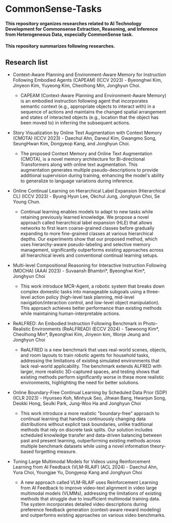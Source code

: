 # CommonSense-Tasks

#### This repository organizes researches related to AI Technology Development for Commonsense Extraction, Reasoning, and Inference from Heterogeneous Data, especially CommonSense task.
#### This repository summarizes following researches.

## Research list
* Context-Aware Planning and Environment-Aware Memory for Instruction Following Embodied Agents (CAPEAM) (ICCV 2023) - Byeonghwi Kim, Jinyeon Kim, Yuyeong Kim, Cheolhong Min, Jonghyun Choi.

  * CAPEAM (Context-Aware Planning and Environment-Aware Memory) is an embodied instruction following agent that incorporates semantic context (e.g., appropriate objects to interact with) in a sequence of actions and maintains the changed spatial arrangement and states of interacted objects (e.g., location that the object has been moved to) in inferring the subsequent actions.

* Story Visualization by Online Text Augmentation with Context Memory (CMOTA) (ICCV 2023) - Daechul Ahn, Daneul Kim, Gwangmo Song, SeungHwan Kim, Dongyeop Kang, and Jonghyun Choi.

  * The proposed Context Memory and Online Text Augmentation (CMOTA), is a novel memory architecture for Bi-directional Transformers along with online text augmentation. This augmentation generates multiple pseudo-descriptions to provide additional supervision during training, enhancing the model's ability to generalize to language variations during inference.

* Online Continual Learning on Hierarchical Label Expansion (Hierarchical CL) (ICCV 2023) - Byung Hyun Lee, Okchul Jung, Jonghyun Choi, Se Young Chun.

  * Continual learning enables models to adapt to new tasks while retaining previously learned knowledge. We propose a novel approach called hierarchical label expansion (HLE) that allows networks to first learn coarse-grained classes before gradually expanding to more fine-grained classes at various hierarchical depths. Our experiments show that our proposed method, which uses hierarchy-aware pseudo-labeling and selective memory management, significantly outperforms existing approaches across all hierarchical levels and conventional continual learning setups.

* Multi-level Compositional Reasoning for Interactive Instruction Following (MOCHA) (AAAI 2023) - Suvaansh Bhambri*, Byeonghwi Kim*, Jonghyun Choi

  * This work introduce MCR-Agent, a robotic system that breaks down complex domestic tasks into manageable subgoals using a three-level action policy (high-level task planning, mid-level navigation/interaction control, and low-level object manipulation). This approach achieves better performance than existing methods while maintaining human-interpretable actions.

* ReALFRED: An Embodied Instruction Following Benchmark in Photo-Realistic Environments (ReALFREAD) (ECCV 2024) - Taewoong Kim*, Cheolhong Min*, Byeonghwi Kim, Jinyeon kim, Wonje Jeung and Jonghyun Choi

  * ReALFRED is a new benchmark that uses real-world scenes, objects, and room layouts to train robotic agents for household tasks, addressing the limitations of existing simulated environments that lack real-world applicability. The benchmark extends ALFRED with larger, more realistic 3D-captured spaces, and testing shows that existing methods perform significantly worse in these more realistic environments, highlighting the need for better solutions.

* Online Boundary-Free Continual Learning by Scheduled Data Prior (SDP) (ICLR 2023) - Hyunseo Koh, Minhyuk Seo, Jihwan Bang, Hwanjun Song, Deokki Hong, Seulki Park, Jung-Woo Ha and Jonghyun Choi

  * This work introduce a more realistic "boundary-free" approach to continual learning that handles continuously changing data distributions without explicit task boundaries, unlike traditional methods that rely on discrete task splits. Our solution includes scheduled knowledge transfer and data-driven balancing between past and present learning, outperforming existing methods across multiple benchmark datasets while using a novel information theory-based forgetting measure.

* Tuning Large Multimodal Models for Videos using Reinforcement Learning from AI Feedback (VLM-RLAIF) (ACL 2024) - Daechul Ahn, Yura Choi, Youngjae Yu, Dongyeop Kang and Jonghyun Choi

  * A new approach called VLM-RLAIF uses Reinforcement Learning from AI Feedback to improve video-text alignment in video large multimodal models (VLMMs), addressing the limitations of existing methods that struggle due to insufficient multimodal training data. The system incorporates detailed video descriptions during preference feedback generation (context-aware reward modeling) and outperforms existing approaches on various video benchmarks.
